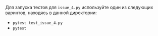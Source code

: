 Для запуска тестов для `issue_4.py` используйте один из следующих варинтов, находясь в данной директории:
- `pytest test_issue_4.py`
- `pytest`